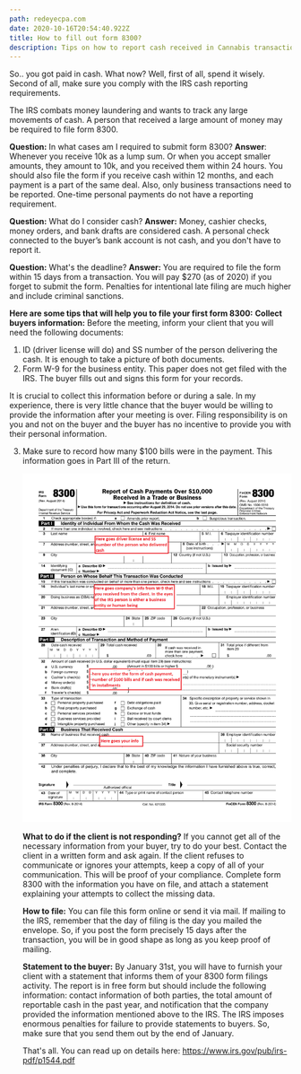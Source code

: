 ```yaml
---
path: redeyecpa.com
date: 2020-10-16T20:54:40.922Z
title: How to fill out form 8300?
description: Tips on how to report cash received in Cannabis transactions
---
```

So.. you got paid in cash. What now? Well, first of all, spend it wisely.  Second of all, make sure you comply with the IRS cash reporting requirements. 

The IRS combats money laundering and wants to track any large movements of cash. A person that received a large amount of money may be required to file form 8300.

**Question:** In what cases am I required to submit form 8300?
**Answer**: Whenever you receive 10k as a lump sum. Or when you accept smaller amounts, they amount to 10k, and you received them within 24 hours. You should also file the form if you receive cash within 12 months, and each payment is a part of the same deal. 
Also, only business transactions need to be reported. One-time personal payments do not have a reporting requirement.

**Question:** What do I consider cash?
**Answer:** Money, cashier checks, money orders, and bank drafts are considered cash. A personal check connected to the buyer’s bank account is not cash, and you don't have to report it.

**Question:** What's the deadline?                                                                                                                                          **Answer:** You are required to file the form within 15 days from a transaction. You will pay $270 (as of 2020) if you forget to submit the form. Penalties for intentional late filing are much higher and include criminal sanctions.

**Here are some tips that will help you to file your first form 8300:**
**Collect buyers information:**
Before the meeting, inform your client that you will need the following documents: 

1. ID (driver license will do) and SS number of the person delivering the cash. It is enough to take a picture of both documents.
2. Form W-9 for the business entity. This paper does not get filed with the IRS. The buyer fills out and signs this form for your records.

It is crucial to collect this information before or during a sale. In my experience, there is very little chance that the buyer would be willing to provide the information after your meeting is over. Filing responsibility is on you and not on the buyer and the buyer has no incentive to provide you with their personal information. 

3. Make sure to record how many $100 bills were in the payment. This information goes in Part III of the return.

   ![cash reporting in Cannabis Industry](../assets/f8300-1.png "Form 8300 instructions")

   **What to do if the client is not responding?**                                                                                                                  If you cannot get all of the necessary information from your buyer, try to do your best. Contact the client in a written form and ask again. If the client refuses to communicate or ignores your attempts, keep a copy of all of your communication. This will be proof of your compliance. Complete form 8300 with the information you have on file, and attach a statement explaining your attempts to collect the missing data.

   **How to file:**
   You can file this form online or send it via mail. If mailing to the IRS, remember that the day of filing is the day you mailed the envelope. So, if you post the form precisely 15 days after the transaction, you will be in good shape as long as you keep proof of mailing. 

   **Statement to the buyer:**
   By January 31st, you will have to furnish your client with a statement that informs them of your 8300 form filings activity. The report is in free form but should include the following information:  contact information of both parties, the total amount of reportable cash in the past year, and notification that the company provided the information mentioned above to the IRS.
   The IRS imposes enormous penalties for failure to provide statements to buyers. So, make sure that you send them out by the end of January.

   That's all. You can read up on details here:  https://www.irs.gov/pub/irs-pdf/p1544.pdf